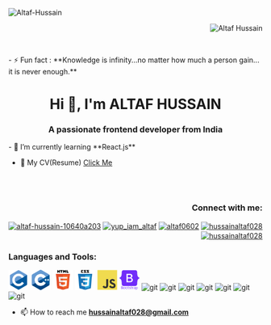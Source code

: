 <p align="left"> <img src="https://komarev.com/ghpvc/?username=iamaltaf786" alt="Altaf-Hussain" /> </p>

<p align="right">
  <img alt="Altaf Hussain" src="https://user-images.githubusercontent.com/58109796/233058941-9dd6c50a-a5ea-45fd-b788-c3bb8e00bffe.gif">
</p><br>
<p>- ⚡ Fun fact : **Knowledge is infinity...no matter how much a person gain... it is never enough.**</p>


<h1 align="center">Hi 👋, I'm ALTAF HUSSAIN</h1>
<h3 align="center">A passionate frontend developer from India</h3>

<p>
  - 🌱 I’m currently learning **React.js**
</p>

- 📄 My CV(Resume) [Click Me](https://drive.google.com/file/d/1s_2DLL9DXbMyOwPKFTK4Y9FWG_ya02WG/view?usp=sharing)

  <br/>
  <br/>
<h3 align="right">Connect with me:</h3>
<p align="right">
<a href="https://linkedin.com/in/altaf-hussain-10640a203" target="blank"><img align="center" src="https://raw.githubusercontent.com/rahuldkjain/github-profile-readme-generator/master/src/images/icons/Social/linked-in-alt.svg" alt="altaf-hussain-10640a203" height="30" width="40" /></a>
<a href="https://instagram.com/yup_iam_altaf" target="blank"><img align="center" src="https://raw.githubusercontent.com/rahuldkjain/github-profile-readme-generator/master/src/images/icons/Social/instagram.svg" alt="yup_iam_altaf" height="30" width="40" /></a>
<a href="https://www.codechef.com/users/altaf0602" target="blank"><img align="center" src="https://cdn.jsdelivr.net/npm/simple-icons@3.1.0/icons/codechef.svg" alt="altaf0602" height="30" width="40" /></a>
<a href="https://www.leetcode.com/hussainaltaf028" target="blank"><img align="center" src="https://raw.githubusercontent.com/rahuldkjain/github-profile-readme-generator/master/src/images/icons/Social/leet-code.svg" alt="hussainaltaf028" height="30" width="40" /></a>
<a href="https://auth.geeksforgeeks.org/user/hussainaltaf028" target="blank"><img align="center" src="https://raw.githubusercontent.com/rahuldkjain/github-profile-readme-generator/master/src/images/icons/Social/geeks-for-geeks.svg" alt="hussainaltaf028" height="30" width="40" /></a>
</p>

<h3 align="left">Languages and Tools:</h3>
<p align="left">
  <!--     c  -->
    <img src="https://raw.githubusercontent.com/devicons/devicon/master/icons/c/c-original.svg" alt="c" width="40" height="40"/> 
  <!--   c++  -->
    <img src="https://raw.githubusercontent.com/devicons/devicon/master/icons/cplusplus/cplusplus-original.svg" alt="cplusplus" width="40" height="40"/> 
  <!--   html  -->
    <img src="https://raw.githubusercontent.com/devicons/devicon/master/icons/html5/html5-original-wordmark.svg" alt="html5" width="40" height="40"/> 
  <!--   css  -->
    <img src="https://raw.githubusercontent.com/devicons/devicon/master/icons/css3/css3-original-wordmark.svg" alt="css3" width="40" height="40"/> 
  <!--   js -->
    <img src="https://raw.githubusercontent.com/devicons/devicon/master/icons/javascript/javascript-original.svg" alt="javascript" width="40" height="40"/> 
  <!--- Bootstrap-->
    <img src="https://raw.githubusercontent.com/devicons/devicon/master/icons/bootstrap/bootstrap-plain-wordmark.svg" alt="bootstrap" width="40" height="40"/>
  <!--   git  -->
    <img src="https://www.vectorlogo.zone/logos/git-scm/git-scm-icon.svg" alt="git" width="40" height="40"/>
  <!--   github  -->
    <img src="https://www.vectorlogo.zone/logos/github/github-tile.svg" alt="git" width="40" height="40"/>
  <!--   java  -->
    <img src="https://www.vectorlogo.zone/logos/java/java-vertical.svg" alt="git" width="40" height="40"/>
  <!--   sql  -->
    <img src="https://www.vectorlogo.zone/logos/sqlite/sqlite-icon.svg" alt="git" width="40" height="40"/>
  <!--   power bi  -->
    <img src="https://www.vectorlogo.zone/logos/microsoft_powerbi/microsoft_powerbi-icon.svg" alt="git" width="40" height="40"/>
  <!--   vs code  -->
    <img src="https://www.vectorlogo.zone/logos/visualstudio_code/visualstudio_code-icon.svg" alt="git" width="40" height="40"/>
  <!--   mysql  -->
    <img src="https://www.vectorlogo.zone/logos/mysql/mysql-official.svg" alt="git" width="40" height="40"/>
    


  
</p>

- 📫 How to reach me **hussainaltaf028@gmail.com**

<!--

**iamaltaf786/iamaltaf786** is a ✨ _special_ ✨ repository because its `README.md` (this file) appears on your GitHub profile.

-->
